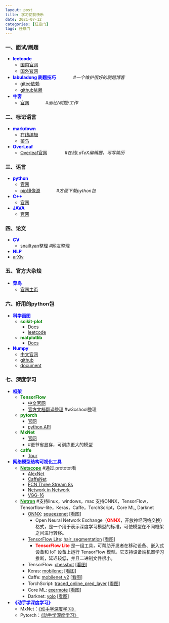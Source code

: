 ```yaml
---
layout: post
title: 学习使我快乐
date: 2021-07-12
categories: [任意门]
tags: 任意门
---
```



### 一、面试/刷题

- **<font color=Blue> leetcode </font>**
  - [国内官网](https://leetcode-cn.com/)
  - [国外官网](https://leetcode.com/)
- **<font color=Blue>labuladong 刷题技巧</font>**  &nbsp;&nbsp;&nbsp;&nbsp;&nbsp;&nbsp;&nbsp;&nbsp;&nbsp;&nbsp;&nbsp;&nbsp; _#一个维护很好的刷题博客_
  - [gitee依赖](https://labuladong.gitee.io/algo/)
  - [github依赖](https://labuladong.github.io/algo/)
- **<font color=Blue>牛客</font>**
  - [官网](https://www.nowcoder.com/) &nbsp;&nbsp;&nbsp;&nbsp;&nbsp;&nbsp;&nbsp;&nbsp;&nbsp;&nbsp;&nbsp;&nbsp;_#面经/刷题/工作_

### 二、标记语言
  - **<font color=Blue>markdown</font>**
    - [在线编辑](https://tool.lu/markdown)
    - [菜鸟](https://www.runoob.com/markdown/md-tutorial.html)
  - **<font color=Blue>OverLeaf</font>**
    - [Overleaf官网](https://www.overleaf.com/)  &nbsp;&nbsp;&nbsp;&nbsp;&nbsp;&nbsp;&nbsp;&nbsp;&nbsp;&nbsp;&nbsp;&nbsp; _#在线LaTeX编辑器，可写简历_

### 三、语言
  - **<font color=Blue>python</font>**
    - [官网](https://www.python.org/)
    - [pip镜像源](https://www.runoob.com/w3cnote/pip-cn-mirror.html)  &nbsp;&nbsp;&nbsp;&nbsp;&nbsp;&nbsp;&nbsp;&nbsp;&nbsp;&nbsp;&nbsp;&nbsp;_#方便下载python包_
  - **<font color=Blue>C++</font>**
    - [官网](https://isocpp.org/)
  - **<font color=Blue>JAVA</font>**
    - [官网](https://developer.oracle.com/java/)


### 四、论文
  - **<font color=Blue>CV</font>**
    - [snailtyan整理](https://github.com/SnailTyan/deep-learning-papers-translation) #网友整理 
  - **<font color=Blue>NLP</font>**
  - [arXiv](https://arxiv.org/)

### 五、官方大杂烩
  - **<font color=Blue>菜鸟</font>** 
    - [官网主页](https://www.runoob.com/)

### 六、好用的python包
  - **<font color=Blue>科学画图</font>** 
    - **<font color=green>scikit-plot</font>**
      - [Docs](https://scikit-plot.readthedocs.io/en/stable/index.html)
      - [leetcode](https://github.com/reiinakano/scikit-plot)
    - **<font color=green>matplotlib</font>**
      - [Docs](https://matplotlib.org/stable/contents.html)
  - **<font color=Blue>Numpy</font>** 
    - [中文官网](https://www.numpy.org.cn/)
    - [github](https://github.com/numpy/numpy)
    - [document](https://numpy.org/doc/)

### 七、深度学习
  - **<font color=Blue>框架</font>** 
    - **<font color=green>TensorFlow</font>** 
      - [中文官网](https://tensorflow.google.cn/)
      - [官方文档翻译整理](https://www.w3cschool.cn/tensorflow_python/)  #w3cshool整理
    - **<font color=green>pytorch</font>** 
      - [官网](https://pytorch.org/)
      - [python API](https://pytorch.org/docs/stable/index.html) 
    - **<font color=green>MxNet</font>** 
      - [官网](https://mxnet.apache.org/versions/1.8.0/)  
      - #更节省显存，可训练更大的模型
    - **<font color=green>caffe</font>**
      - [Tour](https://caffe.berkeleyvision.org/tutorial/)
  - **<font color=Blue>网络模型结构可视化工具</font>**
    - [**<font color=green>Netscope</font>**](http://ethereon.github.io/netscope/quickstart.html)   #通过.prototxt看
      - [AlexNet](http://ethereon.github.io/netscope/#/preset/alexnet) 
      - [CaffeNet](http://ethereon.github.io/netscope/#/preset/caffenet)
      - [FCN Three Stream 8s](http://ethereon.github.io/netscope/#/preset/fcn-8s-pascal)
      - [Network in Network](http://ethereon.github.io/netscope/#/preset/nin)
      - [VGG-16](http://ethereon.github.io/netscope/#/preset/vgg-16)
    - [**<font color=green>Netron</font>**](https://netron.app/)  #支持linux，windows，mac 支持ONNX，TensorFlow，Tensorflow-lite，Keras，Caffe，TorchScript，Core ML, Darknet
      - [ONNX](https://github.com/onnx/tutorials): [squeezenet](https://media.githubusercontent.com/media/onnx/models/master/vision/classification/squeezenet/model/squeezenet1.0-3.onnx) [[看图](https://netron.app/?url=https://media.githubusercontent.com/media/onnx/models/master/vision/classification/squeezenet/model/squeezenet1.0-3.onnx)] 
        - Open Neural Network Exchange（**<font color=red>ONNX</font>**，开放神经网络交换）格式，是一个用于表示深度学习模型的标准，可使模型在不同框架之间进行转移。
      - [TensorFlow Lite](https://www.tensorflow.org/lite/guide): [hair_segmentation](https://raw.githubusercontent.com/google/mediapipe/master/mediapipe/models/hair_segmentation.tflite) [[看图](https://netron.app/?url=https://raw.githubusercontent.com/google/mediapipe/master/mediapipe/models/hair_segmentation.tflite)]
        -  **<font color=red>TensorFlow Lite</font>** 是一组工具，可帮助开发者在移动设备、嵌入式设备和 IoT 设备上运行 TensorFlow 模型。它支持设备端机器学习推断，延迟较低，并且二进制文件很小。
      - TensorFlow: [chessbot](https://raw.githubusercontent.com/srom/chessbot/master/model/chessbot.pb) [[看图](https://netron.app/?url=https://raw.githubusercontent.com/srom/chessbot/master/model/chessbot.pb)]
      - Keras: [mobilenet](https://raw.githubusercontent.com/aio-libs/aiohttp-demos/master/demos/imagetagger/tests/data/mobilenet.h5) [[看图](https://netron.app/?url=https://raw.githubusercontent.com/aio-libs/aiohttp-demos/master/demos/imagetagger/tests/data/mobilenet.h5)]
      - Caffe: [mobilenet_v2](https://raw.githubusercontent.com/shicai/MobileNet-Caffe/master/mobilenet_v2.caffemodel) [[看图](https://netron.app/?url=https://raw.githubusercontent.com/shicai/MobileNet-Caffe/master/mobilenet_v2.caffemodel)]
      - TorchScript: [traced_online_pred_layer](https://raw.githubusercontent.com/ApolloAuto/apollo/master/modules/prediction/data/traced_online_pred_layer.pt) [[看图](https://netron.app/?url=https://raw.githubusercontent.com/ApolloAuto/apollo/master/modules/prediction/data/traced_online_pred_layer.pt)]
      - Core ML: [exermote](https://raw.githubusercontent.com/Lausbert/Exermote/master/ExermoteInference/ExermoteCoreML/ExermoteCoreML/Model/Exermote.mlmodel) [[看图](https://netron.app/?url=https://raw.githubusercontent.com/Lausbert/Exermote/master/ExermoteInference/ExermoteCoreML/ExermoteCoreML/Model/Exermote.mlmodel)]
      - Darknet: [yolo](https://raw.githubusercontent.com/AlexeyAB/darknet/master/cfg/yolo.cfg) [[看图](https://netron.app/?url=https://raw.githubusercontent.com/AlexeyAB/darknet/master/cfg/yolo.cfg)]
  - **<font color=Blue>《动手学深度学习》</font>** 
    - MxNet：[《动手学深度学习》](https://zh-v2.d2l.ai/)
    - Pytorch：[《动手学深度学习》](https://tangshusen.me/Dive-into-DL-PyTorch/#/)
